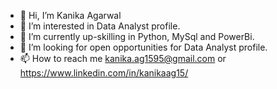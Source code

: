 - 👋 Hi, I’m Kanika Agarwal
- 👀 I’m interested in Data Analyst profile.
- 🌱 I’m currently up-skilling in Python, MySql and PowerBi.
- 💞️ I’m looking for open opportunities for Data Analyst profile. 
- 📫 How to reach me kanika.ag1595@gmail.com or https://www.linkedin.com/in/kanikaag15/

<!---
kanika1509/kanika1509 is a ✨ special ✨ repository because its `README.md` (this file) appears on your GitHub profile.
You can click the Preview link to take a look at your changes.
--->
